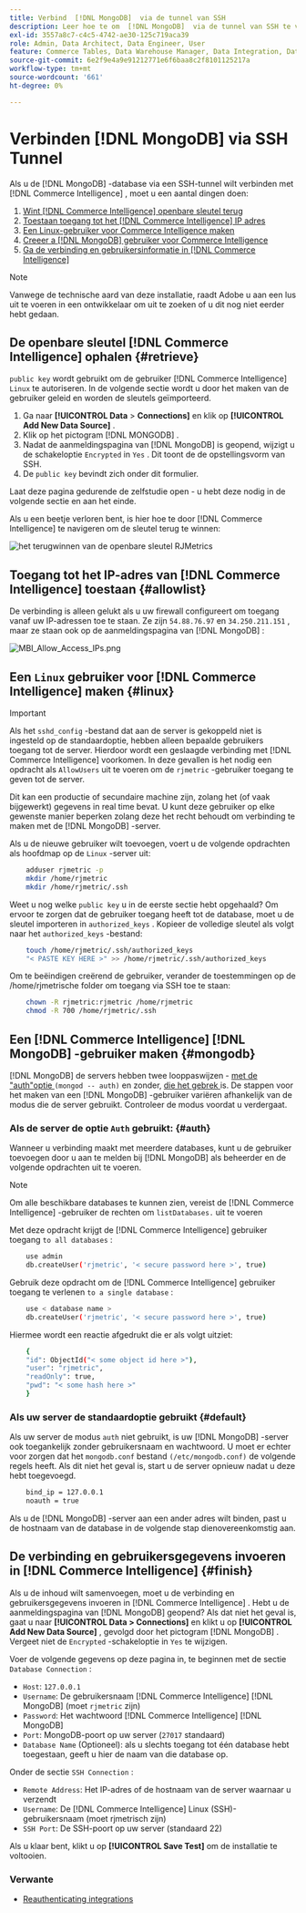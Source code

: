 ```yaml
---
title: Verbind  [!DNL MongoDB]  via de tunnel van SSH
description: Leer hoe te om  [!DNL MongoDB]  via de tunnel van SSH te verbinden.
exl-id: 3557a8c7-c4c5-4742-ae30-125c719aca39
role: Admin, Data Architect, Data Engineer, User
feature: Commerce Tables, Data Warehouse Manager, Data Integration, Data Import/Export
source-git-commit: 6e2f9e4a9e91212771e6f6baa8c2f8101125217a
workflow-type: tm+mt
source-wordcount: '661'
ht-degree: 0%

---
```


# Verbinden [!DNL MongoDB] via SSH Tunnel

Als u de [!DNL MongoDB] -database via een SSH-tunnel wilt verbinden met [!DNL Commerce Intelligence] , moet u een aantal dingen doen:

1. [Wint  [!DNL Commerce Intelligence]  openbare sleutel terug](#retrieve)
1. [Toestaan toegang tot het  [!DNL Commerce Intelligence]  IP adres](#allowlist)
1. [Een Linux-gebruiker voor Commerce Intelligence maken](#linux)
1. [Creeer a [!DNL MongoDB]  gebruiker voor Commerce Intelligence](#mongodb)
1. [Ga de verbinding en gebruikersinformatie in  [!DNL Commerce Intelligence]](#finish)

>[!NOTE]
>
>Vanwege de technische aard van deze installatie, raadt Adobe u aan een lus uit te voeren in een ontwikkelaar om uit te zoeken of u dit nog niet eerder hebt gedaan.

## De openbare sleutel [!DNL Commerce Intelligence] ophalen {#retrieve}

`public key` wordt gebruikt om de gebruiker [!DNL Commerce Intelligence] `Linux` te autoriseren. In de volgende sectie wordt u door het maken van de gebruiker geleid en worden de sleutels geïmporteerd.

1. Ga naar **[!UICONTROL Data** > **Connections]** en klik op **[!UICONTROL Add New Data Source]** .
1. Klik op het pictogram [!DNL MONGODB] .
1. Nadat de aanmeldingspagina van [!DNL MongoDB] is geopend, wijzigt u de schakeloptie `Encrypted` in `Yes` . Dit toont de de opstellingsvorm van SSH.
1. De `public key` bevindt zich onder dit formulier.

Laat deze pagina gedurende de zelfstudie open - u hebt deze nodig in de volgende sectie en aan het einde.

Als u een beetje verloren bent, is hier hoe te door [!DNL Commerce Intelligence] te navigeren om de sleutel terug te winnen:

![ het terugwinnen van de openbare sleutel RJMetrics ](../../../assets/MongoDB_Public_Key.gif)<!--{:.zoom}-->

## Toegang tot het IP-adres van [!DNL Commerce Intelligence] toestaan {#allowlist}

De verbinding is alleen gelukt als u uw firewall configureert om toegang vanaf uw IP-adressen toe te staan. Ze zijn `54.88.76.97` en `34.250.211.151` , maar ze staan ook op de aanmeldingspagina van [!DNL MongoDB] :

![ MBI_Allow_Access_IPs.png ](../../../assets/MBI_allow_access_IPs.png)

## Een `Linux` gebruiker voor [!DNL Commerce Intelligence] maken {#linux}

>[!IMPORTANT]
>
>Als het `sshd_config` -bestand dat aan de server is gekoppeld niet is ingesteld op de standaardoptie, hebben alleen bepaalde gebruikers toegang tot de server. Hierdoor wordt een geslaagde verbinding met [!DNL Commerce Intelligence] voorkomen. In deze gevallen is het nodig een opdracht als `AllowUsers` uit te voeren om de `rjmetric` -gebruiker toegang te geven tot de server.

Dit kan een productie of secundaire machine zijn, zolang het (of vaak bijgewerkt) gegevens in real time bevat. U kunt deze gebruiker op elke gewenste manier beperken zolang deze het recht behoudt om verbinding te maken met de [!DNL MongoDB] -server.

Als u de nieuwe gebruiker wilt toevoegen, voert u de volgende opdrachten als hoofdmap op de `Linux` -server uit:

```bash
    adduser rjmetric -p
    mkdir /home/rjmetric
    mkdir /home/rjmetric/.ssh
```

Weet u nog welke `public key` u in de eerste sectie hebt opgehaald? Om ervoor te zorgen dat de gebruiker toegang heeft tot de database, moet u de sleutel importeren in `authorized_keys` . Kopieer de volledige sleutel als volgt naar het `authorized_keys` -bestand:

```bash
    touch /home/rjmetric/.ssh/authorized_keys
    "< PASTE KEY HERE >" >> /home/rjmetric/.ssh/authorized_keys
```

Om te beëindigen creërend de gebruiker, verander de toestemmingen op de /home/rjmetrische folder om toegang via SSH toe te staan:

```bash
    chown -R rjmetric:rjmetric /home/rjmetric
    chmod -R 700 /home/rjmetric/.ssh
```

## Een [!DNL Commerce Intelligence] [!DNL MongoDB] -gebruiker maken {#mongodb}

[!DNL MongoDB] de servers hebben twee looppaswijzen - [ met de &quot;auth&quot;optie ](#auth) `(mongod -- auth)` en zonder, [ die het gebrek ](#default) is. De stappen voor het maken van een [!DNL MongoDB] -gebruiker variëren afhankelijk van de modus die de server gebruikt. Controleer de modus voordat u verdergaat.

### Als de server de optie `Auth` gebruikt: {#auth}

Wanneer u verbinding maakt met meerdere databases, kunt u de gebruiker toevoegen door u aan te melden bij [!DNL MongoDB] als beheerder en de volgende opdrachten uit te voeren.

>[!NOTE]
>
>Om alle beschikbare databases te kunnen zien, vereist de [!DNL Commerce Intelligence] -gebruiker de rechten om `listDatabases.` uit te voeren

Met deze opdracht krijgt de [!DNL Commerce Intelligence] gebruiker toegang `to all databases` :

```bash
    use admin
    db.createUser('rjmetric', '< secure password here >', true)
```

Gebruik deze opdracht om de [!DNL Commerce Intelligence] gebruiker toegang te verlenen `to a single database` :

```bash
    use < database name >
    db.createUser('rjmetric', '< secure password here >', true)
```

Hiermee wordt een reactie afgedrukt die er als volgt uitziet:

```bash
    {
    "id": ObjectId("< some object id here >"),
    "user": "rjmetric",
    "readOnly": true,
    "pwd": "< some hash here >"
    }
```

### Als uw server de standaardoptie gebruikt {#default}

Als uw server de modus `auth` niet gebruikt, is uw [!DNL MongoDB] -server ook toegankelijk zonder gebruikersnaam en wachtwoord. U moet er echter voor zorgen dat het `mongodb.conf` bestand `(/etc/mongodb.conf)` de volgende regels heeft. Als dit niet het geval is, start u de server opnieuw nadat u deze hebt toegevoegd.

```bash
    bind_ip = 127.0.0.1
    noauth = true
```

Als u de [!DNL MongoDB] -server aan een ander adres wilt binden, past u de hostnaam van de database in de volgende stap dienovereenkomstig aan.

## De verbinding en gebruikersgegevens invoeren in [!DNL Commerce Intelligence] {#finish}

Als u de inhoud wilt samenvoegen, moet u de verbinding en gebruikersgegevens invoeren in [!DNL Commerce Intelligence] . Hebt u de aanmeldingspagina van [!DNL MongoDB] geopend? Als dat niet het geval is, gaat u naar **[!UICONTROL Data > Connections]** en klikt u op **[!UICONTROL Add New Data Source]** , gevolgd door het pictogram [!DNL MongoDB] . Vergeet niet de `Encrypted` -schakeloptie in `Yes` te wijzigen.

Voer de volgende gegevens op deze pagina in, te beginnen met de sectie `Database Connection` :

* `Host`: `127.0.0.1`
* `Username`: De gebruikersnaam [!DNL Commerce Intelligence] [!DNL MongoDB] (moet `rjmetric` zijn)
* `Password`: Het wachtwoord [!DNL Commerce Intelligence] [!DNL MongoDB]
* `Port`: MongoDB-poort op uw server (`27017` standaard)
* `Database Name` (Optioneel): als u slechts toegang tot één database hebt toegestaan, geeft u hier de naam van die database op.

Onder de sectie `SSH Connection` :

* `Remote Address`: Het IP-adres of de hostnaam van de server waarnaar u verzendt
* `Username`: De [!DNL Commerce Intelligence] Linux (SSH)-gebruikersnaam (moet rjmetrisch zijn)
* `SSH Port`: De SSH-poort op uw server (standaard 22)

Als u klaar bent, klikt u op **[!UICONTROL Save Test]** om de installatie te voltooien.

### Verwante

* [ Reauthenticating integrations ](https://experienceleague.adobe.com/docs/commerce-knowledge-base/kb/how-to/mbi-reauthenticating-integrations.html?lang=nl-NL)
